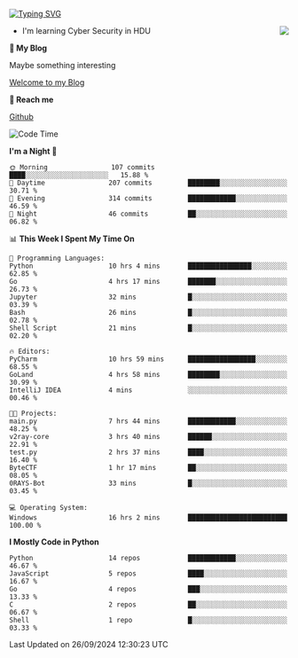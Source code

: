 [![Typing SVG](https://readme-typing-svg.herokuapp.com?font=Fira+Code&pause=1000&random=false&width=450&height=60&lines=Hello+%F0%9F%91%8B%F0%9F%8F%BB;I'm+JBNRZ)](https://git.io/typing-svg)

<a href="#">
  <img align="right" src="https://github-readme-stats.vercel.app/api?username=JBNRZ&show_icons=true&bg_color=15,f2f7fd,E0EAFC" />
</a>

- I'm learning Cyber Security in HDU

 **🌱 My Blog**

Maybe something interesting

[Welcome to my Blog](https://jbnrz.com.cn/)

 **💬 Reach me** 

[Github](https://github.com/JBNRZ)


<!--START_SECTION:waka-->
![Code Time](http://img.shields.io/badge/Code%20Time-679%20hrs%203%20mins-blue)

**I'm a Night 🦉** 

```text
🌞 Morning                107 commits         ████░░░░░░░░░░░░░░░░░░░░░   15.88 % 
🌆 Daytime                207 commits         ████████░░░░░░░░░░░░░░░░░   30.71 % 
🌃 Evening                314 commits         ████████████░░░░░░░░░░░░░   46.59 % 
🌙 Night                  46 commits          ██░░░░░░░░░░░░░░░░░░░░░░░   06.82 % 
```


📊 **This Week I Spent My Time On** 

```text
💬 Programming Languages: 
Python                   10 hrs 4 mins       ████████████████░░░░░░░░░   62.85 % 
Go                       4 hrs 17 mins       ███████░░░░░░░░░░░░░░░░░░   26.73 % 
Jupyter                  32 mins             █░░░░░░░░░░░░░░░░░░░░░░░░   03.39 % 
Bash                     26 mins             █░░░░░░░░░░░░░░░░░░░░░░░░   02.78 % 
Shell Script             21 mins             █░░░░░░░░░░░░░░░░░░░░░░░░   02.20 % 

🔥 Editors: 
PyCharm                  10 hrs 59 mins      █████████████████░░░░░░░░   68.55 % 
GoLand                   4 hrs 58 mins       ████████░░░░░░░░░░░░░░░░░   30.99 % 
IntelliJ IDEA            4 mins              ░░░░░░░░░░░░░░░░░░░░░░░░░   00.46 % 

🐱‍💻 Projects: 
main.py                  7 hrs 44 mins       ████████████░░░░░░░░░░░░░   48.25 % 
v2ray-core               3 hrs 40 mins       ██████░░░░░░░░░░░░░░░░░░░   22.91 % 
test.py                  2 hrs 37 mins       ████░░░░░░░░░░░░░░░░░░░░░   16.40 % 
ByteCTF                  1 hr 17 mins        ██░░░░░░░░░░░░░░░░░░░░░░░   08.05 % 
0RAYS-Bot                33 mins             █░░░░░░░░░░░░░░░░░░░░░░░░   03.45 % 

💻 Operating System: 
Windows                  16 hrs 2 mins       █████████████████████████   100.00 % 
```

**I Mostly Code in Python** 

```text
Python                   14 repos            ████████████░░░░░░░░░░░░░   46.67 % 
JavaScript               5 repos             ████░░░░░░░░░░░░░░░░░░░░░   16.67 % 
Go                       4 repos             ███░░░░░░░░░░░░░░░░░░░░░░   13.33 % 
C                        2 repos             ██░░░░░░░░░░░░░░░░░░░░░░░   06.67 % 
Shell                    1 repo              █░░░░░░░░░░░░░░░░░░░░░░░░   03.33 % 
```




 Last Updated on 26/09/2024 12:30:23 UTC
<!--END_SECTION:waka-->
